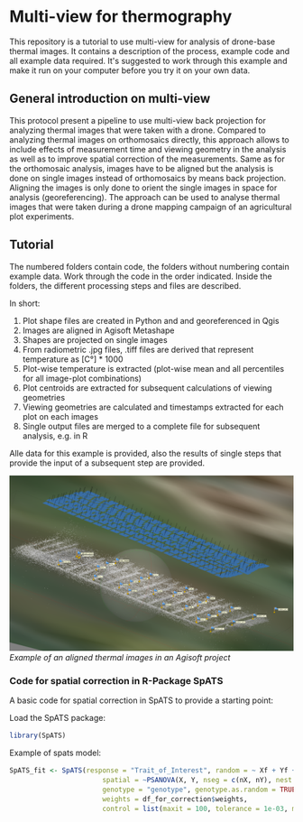 # Multi-view for thermography

This repository is a tutorial to use multi-view for analysis of drone-base thermal images. It contains a description of the process, example code and all example data required. It's suggested to work through this example and make it run on your computer before you try it on your own data.

## General introduction on multi-view

This protocol present a pipeline to use multi-view back projection for analyzing thermal images that were taken with a drone. Compared to analyzing thermal images on orthomosaics directly, this approach allows to include effects of measurement time and viewing geometry in the analysis as well as to improve spatial correction of the measurements. Same as for the orthomosaic analysis, images have to be aligned but the analysis is done on single images instead of orthomosaics by means back projection. Aligning the images is only done to orient the single images in space for analysis (georeferencing).
The approach can be used to analyse thermal images that were taken during a drone mapping campaign of an agricultural plot experiments.

## Tutorial

The numbered folders contain code, the folders without numbering contain example data. Work through the code in the order indicated. Inside the folders, the different processing steps and files are described. 

In short:
1. Plot shape files are created in Python and and georeferenced in Qgis
1. Images are aligned in Agisoft Metashape
1. Shapes are projected on single images
1. From radiometric .jpg files, .tiff files are derived that represent temperature as [C°] * 1000 
1. Plot-wise temperature is extracted (plot-wise mean and all percentiles for all image-plot combinations)
1. Plot centroids are extracted for subsequent calculations of viewing geometries
1. Viewing geometries are calculated and timestamps extracted for each plot on each images
1. Single output files are merged to a complete file for subsequent analysis, e.g. in R

Alle  data for this example is provided, also the results of single steps that provide the input of a subsequent step are provided.

![Example of Agisoft](Images/AgisoftExample.PNG)
*Example of an aligned thermal images in an Agisoft project*


### Code for spatial correction in R-Package SpATS

A basic code for spatial correction in SpATS to provide a starting point:

Load the SpATS package:
```R
library(SpATS)
```
Example of spats model:
```R
SpATS_fit <- SpATS(response = "Trait_of_Interest", random = ~ Xf + Yf + Plot_label + genotype:block_factor_names.treatment, fixed = ~ block_factor_names.treatment + block_factor_names.replication,
                       spatial = ~PSANOVA(X, Y, nseg = c(nX, nY), nest.div = c(1,1),
                       genotype = "genotype", genotype.as.random = TRUE, data = df_for_correction,
                       weights = df_for_correction$weights,
                       control = list(maxit = 100, tolerance = 1e-03, monitoring = 0))
```
